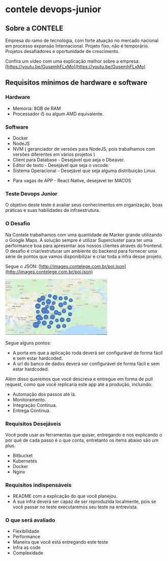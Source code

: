# contele devops-junior

## Sobre a CONTELE

Empresa do ramo de tecnologia, com forte atuação no mercado nacional em processo expansão Internacional. Projeto fixo, não é temporário. Projetos desafiadores e oportunidade de crescimento.

Confira um vídeo com uma explicação melhor sobre a empresa: [https://youtu.be/GusemhFLxMo](https://youtu.be/GusemhFLxMo)

## Requisitos mínimos de hardware e software

### Hardware

- Memória: 8GB de RAM
- Processador i5 ou algum AMD equivalente. 

### Software
- Docker
- NodeJS
- NVM ( geranciador de versões para NodeJS, pois trabalhamos com versões diferentes em vários projetos ) 
- Client para Database  -  Desejável que seja o Dbeaver.
- Editor de texto - Desejável que seja o vscode. 
- Sistema Operacional - Desejável que seja alguma distribuição Linux. 

* Para vagas de APP - React Native, desejavel ter MACOS

### Teste Devops Junior

O objetivo deste teste é avaliar seus conhecimentos em organização, boas práticas e suas habilidades de infraestrutura.

### O Desafio

Na Contele trabalhamos com uma quantidade de Marker grande utilizando o Google Maps. A solução sempre é utilizar Supercluster para ter uma performance boa para apresentar aos nossos clientes
através do frontend. O desafio é criar/estruturar um ambiente do backend para fornecer uma série de pontos que vamos disponibilizar e criar toda a infra desse projeto.

Segue o JSON: [http://images.contelege.com.br/poi.json](http://images.contelege.com.br/poi.json)

![Cluster](geopoints.gif)

Segue alguns pontos:

- A porta em que a aplicação roda deverá ser configurável de forma fácil e sem estar hardcoded.
- A url do banco de dados deverá ser configurável de forma fácil e sem estar hardcoded.

Além disso queremos que você descreva e entregue em forma de pull request, como que você replicaria este app até a produção, incluindo:

- Automação dos passos até lá.
- Monitoramento.
- Integração Continua.
- Entrega Continua.

### Requisitos Desejáveis

Você pode usar as ferramentas que quiser, entregando e nos explicando o por quê de cada passo é o que conta, entretanto os items abaixo são um plus.

- Bitbucket
- Kubernetes
- Docker
- Nginx

### Requisitos indispensáveis

 - README com a explicação do que você planejou.
 - A sua infra deverá ser capaz de ser reproduzida localmente, pois se você passar no teste executaremos seu teste na entrevista.

### O que será avaliado
 - Flexibilidade
 - Performance
 - Maneira que você está entregando este teste
 - Infra as code
 - Complexidade